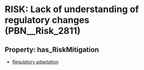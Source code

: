# RISK: __Lack of understanding of regulatory changes__ (PBN__Risk_2811)

## Property: has_RiskMitigation

* [Regulatory adaptation](PBN__Mitigation_908)

